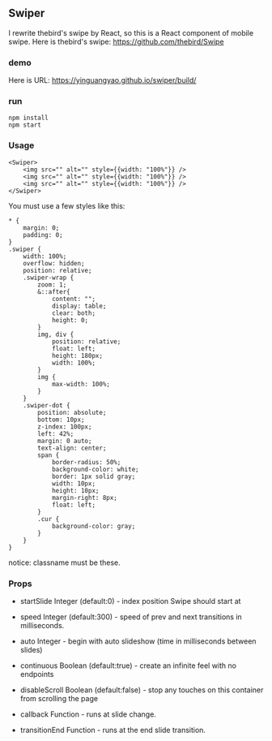 ## Swiper
 I rewrite thebird's swipe by React, so this is a React component of mobile swipe.
 Here is thebird's swipe: https://github.com/thebird/Swipe
### demo
Here is URL: https://yinguangyao.github.io/swiper/build/
### run
```
npm install
npm start
```
### Usage
```
<Swiper>
	<img src="" alt="" style={{width: "100%"}} />
	<img src="" alt="" style={{width: "100%"}} />
	<img src="" alt="" style={{width: "100%"}} />
</Swiper>
```
You must use a few styles like this:
```
* {
    margin: 0;
    padding: 0;
}
.swiper {
    width: 100%;
    overflow: hidden;
    position: relative;
    .swiper-wrap {
        zoom: 1;
        &::after{
            content: "";
            display: table;
            clear: both;
            height: 0;
        }
        img, div {
            position: relative;
            float: left;
            height: 180px;
            width: 100%;
        }
        img {
            max-width: 100%;
        }
    }
    .swiper-dot {
        position: absolute;
        bottom: 10px;
        z-index: 100px;
        left: 42%;  
        margin: 0 auto;
        text-align: center;
        span {
            border-radius: 50%;
            background-color: white;
            border: 1px solid gray;
            width: 10px;
            height: 10px;
            margin-right: 8px;
            float: left;
        }
        .cur {
            background-color: gray;
        }
    }
}
```
notice: classname must be these.
### Props
+ startSlide Integer (default:0) - index position Swipe should start at

+ speed Integer (default:300) - speed of prev and next transitions in milliseconds.

+ auto Integer - begin with auto slideshow (time in milliseconds between slides)

+ continuous Boolean (default:true) - create an infinite feel with no endpoints

+ disableScroll Boolean (default:false) - stop any touches on this container from scrolling the page

+ callback Function - runs at slide change.

+ transitionEnd Function - runs at the end slide transition.
